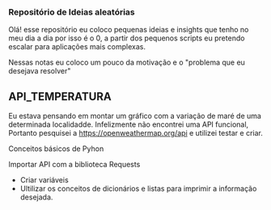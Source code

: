 ### Repositório de Ideias aleatórias

Olá! esse repositório eu coloco pequenas ideias e insights que tenho no meu dia a dia por isso é o 0, a partir dos pequenos scripts eu pretendo escalar para aplicações mais complexas.


Nessas notas eu coloco um pouco da motivação e o "problema que eu desejava resolver"

## API_TEMPERATURA 

Eu estava pensando em montar um gráfico com a variação de maré de uma determinada localidadde. Infelizmente não encontrei uma API funcional, Portanto pesquisei a https://openweathermap.org/api e utilizei testar e criar.

Conceitos básicos de Pyhon

Importar API  com a biblioteca Requests

- Criar variáveis 
- Ultilizar os conceitos de dicionários e listas para imprimir a informação desejada.
 

